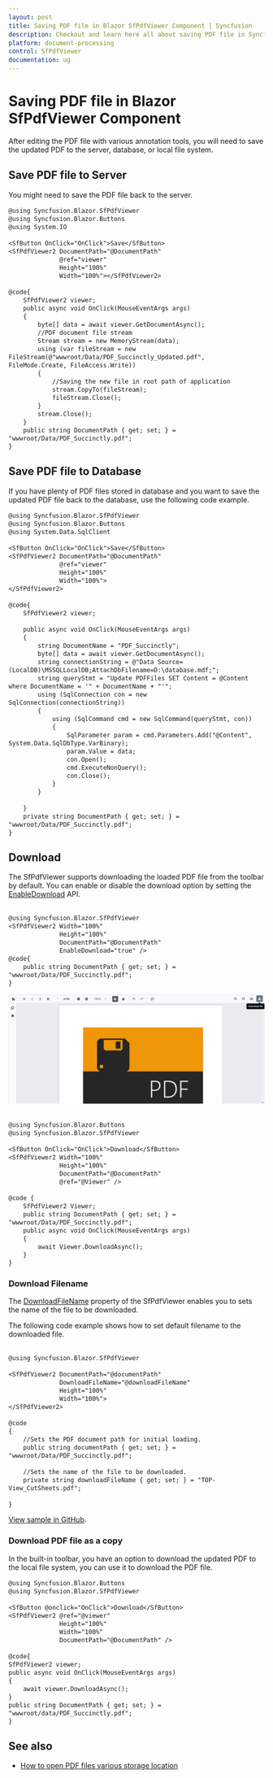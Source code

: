 ```yaml
---
layout: post
title: Saving PDF file in Blazor SfPdfViewer Component | Syncfusion
description: Checkout and learn here all about saving PDF file in Syncfusion Blazor SfPdfViewer component and more.
platform: document-processing
control: SfPdfViewer
documentation: ug
---
```


# Saving PDF file in Blazor SfPdfViewer Component

After editing the PDF file with various annotation tools, you will need to save the updated PDF to the server, database, or local file system.

## Save PDF file to Server

You might need to save the PDF file back to the server.

```cshtml
@using Syncfusion.Blazor.SfPdfViewer
@using Syncfusion.Blazor.Buttons
@using System.IO

<SfButton OnClick="OnClick">Save</SfButton>
<SfPdfViewer2 DocumentPath="@DocumentPath"
              @ref="viewer"
              Height="100%"
              Width="100%"></SfPdfViewer2>

@code{  
    SfPdfViewer2 viewer;
    public async void OnClick(MouseEventArgs args)
    {
        byte[] data = await viewer.GetDocumentAsync();
        //PDF document file stream
        Stream stream = new MemoryStream(data);
        using (var fileStream = new FileStream(@"wwwroot/Data/PDF_Succinctly_Updated.pdf", FileMode.Create, FileAccess.Write))
        {
            //Saving the new file in root path of application
            stream.CopyTo(fileStream);
            fileStream.Close();
        }
        stream.Close();
    }
    public string DocumentPath { get; set; } = "wwwroot/Data/PDF_Succinctly.pdf";
}
```

## Save PDF file to Database

If you have plenty of PDF files stored in database and you want to save the updated PDF file back to the database, use the following code example.

```cshtml
@using Syncfusion.Blazor.SfPdfViewer
@using Syncfusion.Blazor.Buttons
@using System.Data.SqlClient

<SfButton OnClick="OnClick">Save</SfButton>
<SfPdfViewer2 DocumentPath="@DocumentPath"
              @ref="viewer"
              Height="100%"
              Width="100%">
</SfPdfViewer2>

@code{
    SfPdfViewer2 viewer;

    public async void OnClick(MouseEventArgs args)
    {
        string DocumentName = "PDF_Succinctly";
        byte[] data = await viewer.GetDocumentAsync();
        string connectionString = @"Data Source=(LocalDB)\MSSQLLocalDB;AttachDbFilename=D:\database.mdf;";
        string queryStmt = "Update PDFFiles SET Content = @Content where DocumentName = '" + DocumentName + "'";
        using (SqlConnection con = new SqlConnection(connectionString))
        {
            using (SqlCommand cmd = new SqlCommand(queryStmt, con))
            {
                SqlParameter param = cmd.Parameters.Add("@Content", System.Data.SqlDbType.VarBinary);
                param.Value = data;
                con.Open();
                cmd.ExecuteNonQuery();
                con.Close();
            }
        }

    }
    private string DocumentPath { get; set; } = "wwwroot/Data/PDF_Succinctly.pdf";
}
```

## Download

The SfPdfViewer supports downloading the loaded PDF file from the toolbar by default. You can enable or disable the download option by setting the [EnableDownload](https://help.syncfusion.com/cr/blazor/Syncfusion.Blazor.SfPdfViewer.PdfViewerBase.html#Syncfusion_Blazor_SfPdfViewer_PdfViewerBase_EnableDownload) API.

```cshtml

@using Syncfusion.Blazor.SfPdfViewer
<SfPdfViewer2 Width="100%"
              Height="100%"
              DocumentPath="@DocumentPath"
              EnableDownload="true" />
@code{
    public string DocumentPath { get; set; } = "wwwroot/Data/PDF_Succinctly.pdf";
}

```

![Blazor SfPdfViewer with Download Option](../../PDF-Viewer/blazor/images/blazor-pdfviewer-download-option.png)


```cshtml

@using Syncfusion.Blazor.Buttons
@using Syncfusion.Blazor.SfPdfViewer

<SfButton OnClick="OnClick">Download</SfButton>
<SfPdfViewer2 Width="100%"
              Height="100%"
              DocumentPath="@DocumentPath"
              @ref="@Viewer" />

@code {
    SfPdfViewer2 Viewer;
    public string DocumentPath { get; set; } = "wwwroot/Data/PDF_Succinctly.pdf";
    public async void OnClick(MouseEventArgs args)
    {
        await Viewer.DownloadAsync();
    }
}

```

### Download Filename

The [DownloadFileName](https://help.syncfusion.com/cr/blazor/Syncfusion.Blazor.SfPdfViewer.PdfViewerBase.html#Syncfusion_Blazor_SfPdfViewer_PdfViewerBase_DownloadFileName) property of the SfPdfViewer enables you to sets the name of the file to be downloaded.

The following code example shows how to set default filename to the downloaded file.

```cshtml

@using Syncfusion.Blazor.SfPdfViewer

<SfPdfViewer2 DocumentPath="@documentPath"
              DownloadFileName="@downloadFileName"
              Height="100%"
              Width="100%">
</SfPdfViewer2>

@code
{
    //Sets the PDF document path for initial loading.
    public string documentPath { get; set; } = "wwwroot/Data/PDF_Succinctly.pdf";

    //Sets the name of the file to be downloaded.
    private string downloadFileName { get; set; } = "TOP-View_CutSheets.pdf";

}

```
[View sample in GitHub](https://github.com/SyncfusionExamples/blazor-pdf-viewer-examples/tree/master/Load%20and%20Save/Modify%20the%20file%20name).

### Download PDF file as a copy

In the built-in toolbar, you have an option to download the updated PDF to the local file system, you can use it to download the PDF file.

```cshtml
@using Syncfusion.Blazor.Buttons
@using Syncfusion.Blazor.SfPdfViewer

<SfButton @onclick="OnClick">Download</SfButton>
<SfPdfViewer2 @ref="@viewer"
              Height="100%"
              Width="100%"
              DocumentPath="@DocumentPath" />

@code{
SfPdfViewer2 viewer;
public async void OnClick(MouseEventArgs args)
{
    await viewer.DownloadAsync();
}
public string DocumentPath { get; set; } = "wwwroot/data/PDF_Succinctly.pdf";
}
```

## See also

* [How to open PDF files various storage location](./opening-pdf-file)